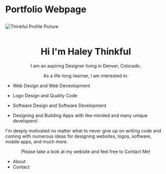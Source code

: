 #  <b> Portfolio Webpage</b></p>
![Thinkful Profile Picture](https://user-images.githubusercontent.com/66927533/84830583-da6ae980-afe6-11ea-933d-46e98f095aa6.jpg)
<div class="pageContainer">
  <div class="imageContainer"> 
    <img src="images/thinkful profile picture.jpg" alt="" /> 
  </div>
 <div class="textContainer">
<h1 align="center">Hi I'm Haley Thinkful</h1>
<p align="center">I am an aspiring Designer living in Denver, Colorado.</p>
<p align="center"> As a life-long-learner, I am interested in: 
   <p align="center"><ul></p>
   <p align="center"><li>Web Design and Web Deveolopment</li> </p>
   <p align="center"><li>Logo Design and Quality Code</li></p>
      <li>Software Design and Software Development</li></p>
      <li>Designing and Building Apps with like-minded and many unique developers! </li></p>
   </ul>
   
 I'm deeply motivated no matter what to never give up on writing code and coming with numerous ideas for designing websites, logos, software, mobile apps, and much more.</p>
 
 <p align="center"> Please take a look at my website and feel free to Contact Me!
    <ul>
     <p align="center"> <li>About</li>
      <li>Contact</li></p>
    </ul>
  </div>
  



